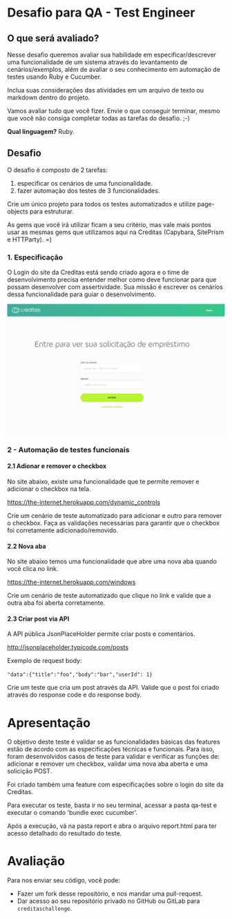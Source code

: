 # Desafio para QA - Test Engineer

## O que será avaliado?

Nesse desafio queremos avaliar sua habilidade em especificar/descrever uma funcionalidade de um sistema através do levantamento de cenários/exemplos, além de avaliar o seu conhecimento em automação de testes usando Ruby e Cucumber.

Inclua suas considerações das atividades em um arquivo de texto ou markdown dentro do projeto.

Vamos avaliar tudo que você fizer. Envie o que conseguir terminar, mesmo que você não consiga completar todas as tarefas do desafio. ;-)

**Qual linguagem?** Ruby.

## Desafio

O desafio é composto de 2 tarefas:

1. especificar os cenários de uma funcionalidade.
2. fazer automação dos testes de 3 funcionalidades.

Crie um único projeto para todos os testes automatizados e utilize page-objects para estruturar.

As gems que você irá utilizar ficam a seu critério, mas vale mais pontos usar as mesmas gems que utilizamos aqui na Creditas (Capybara, SitePrism e HTTParty). =)

### 1. Especificação

O Login do site da Creditas está sendo criado agora e o time de desenvolvimento precisa entender melhor como deve funcionar para que possam desenvolver com assertividade. Sua missão é escrever os cenários dessa funcionalidade para guiar o desenvolvimento.

![Login Page](login_creditas.png)


### 2 - Automação de testes funcionais

#### 2.1 Adionar e remover o checkbox

No site abaixo, existe uma funcionalidade que te permite remover e adicionar o checkbox na tela.

https://the-internet.herokuapp.com/dynamic_controls

Crie um cenário de teste automatizado para adicionar e outro para remover o checkbox. Faça as validações necessárias para garantir que o checkbox foi corretamente adicionado/removido.

#### 2.2 Nova aba

No site abaixo temos uma funcionalidade que abre uma nova aba quando você clica no link.

https://the-internet.herokuapp.com/windows

Crie um cenário de teste automatizado que clique no link e valide que a outra aba foi aberta corretamente.


#### 2.3 Criar post via API

A API pública JsonPlaceHolder permite criar posts e comentários.

http://jsonplaceholder.typicode.com/posts

Exemplo de request body:

`"data":{"title":"foo","body":"bar","userId": 1}`

Crie um teste que cria um post através da API. Valide que o post foi criado através do response code e do response body.

# Apresentação

O objetivo deste teste é validar se as funcionalidades básicas das features estão de acordo com as especificações técnicas e funcionais. Para isso, foram desenvolvidos casos de teste para validar e verificar as funções de: adicionar e remover um checkbox, validar uma nova aba aberta e uma solicição POST.

Foi criado também uma feature com especificações sobre o login do site da Creditas.

Para executar os teste, basta ir no seu terminal, acessar a pasta qa-test e executar o comando 'bundle exec cucumber'.

Após a execução, vá na pasta report e abra o arquivo report.html para ter acesso detalhado do resultado do teste.

# Avaliação

Para nos enviar seu código, você pode:

* Fazer um fork desse repositório, e nos mandar uma pull-request.
* Dar acesso ao seu repositório privado no GitHub ou GitLab para `creditaschallenge`.
